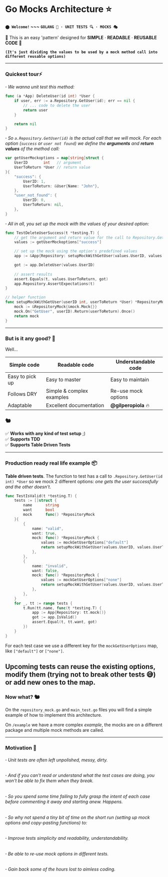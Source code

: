 # Go Mocks Architecture ⭐ 

**`⬤ Welcome!` ~~~ `GOLANG 🐹 · UNIT TESTS 🔍 · MOCKS 🎭`**

🐋 This is an easy 'pattern' designed for **SIMPLE** · **READABLE** · **REUSABLE CODE** 🐋

**`(It's just dividing the values to be used by a mock method call into different reusable options)`**

----
### Quickest tour⚡

_**·** We wanna unit test this method:_

```go
func (a *App) DeleteUser(id int) *User {
	if user, err := a.Repository.GetUser(id); err == nil {
		// ... code to delete the user
		return user
	}

	return nil
}
```
_**·** So `a.Repository.GetUser(id)` is the actual call that we will mock. For each option (`success` or `user not found`) we define the **arguments** and **return values** of the method call:_

```go
var getUserMockoptions = map[string]struct {
	UserID       int   // argument
	UserToReturn *User // return value
}{
	"success": {
		UserID: 1,
		UserToReturn: &User{Name: "John"},
	},
	"user_not_found": {
		UserID: 0,
		UserToReturn: nil,
	},
}
```

_**·** All in all, you set up the mock with the values of your desired option:_

```go
func TestDeleteUserSuccess(t *testing.T) {
	// get the argument and return value for the call to Repository.GetUser
	values := getUserMockoptions["success"]

	// set up the mock using the option's predefined values
	app := &App{Repository: setupMockWithGetUser(values.UserID, values.UserToReturn)}

	got := app.DeleteUser(values.UserID)
	
	// assert results
	assert.Equals(t, values.UserToReturn, got)
	app.Repository.AssertExpectations(t)
}
```

```go
// helper function
func setupMockWithGetUser(userID int, userToReturn *User) *RepositoryMock {
	mock := &RepositoryMock{&mock.Mock{}}
	mock.On("GetUser", userID).Return(userToReturn).Once()
	return mock
}
```
----

### But is it any good? 🧐 

Well...

Simple code     | Readable code             | Understandable code      | 
---             | ---                       | ---                      |
Easy to pick up | Easy to master            | Easy to maintain         |
Follows DRY     | Simple & complex examples | Re-use mock options    |
Adaptable       | Excellent documentation   | **@gilperopiola** 🔥     |

### 🐿️

✅ **Works with any kind of test setup** ;)\
✅ **Supports TDD**\
✅ **Supports Table Driven Tests**

----
### Production ready real life example 📦

**Table driven tests**. The function to test has a call to `.Repository.GetUser(id int) *User` so we mock 2 different options: _one gets the user successfully and the other doesn't_.

```go
func TestIsValid(t *testing.T) {
	tests := []struct {
		name      string
		want      bool
		mock      func() *RepositoryMock
	}{
		{
			name: "valid",
			want: true,
			mock: func() *RepositoryMock {
				values := mockGetUserOptions["default"]
				return setupMockWithGetUser(values.UserID, values.UserToReturn)
			},
		},
		{
			name: "invalid",
			want: false,
			mock: func() *RepositoryMock {
				values := mockGetUserOptions["none"]
				return setupMockWithGetUser(values.UserID, values.UserToReturn)
			},
		},
	}
	for _, tt := range tests {
		t.Run(tt.name, func(t *testing.T) {
			app := App{Repository: tt.mock()}
			got := app.IsValid()
			assert.Equal(t, tt.want, got)
		})
	}
}
```

For each test case we use a different key for the `mockGetUserOptions` map, like `["default"]` or `["none"]`. 

Upcoming tests can reuse the existing options, modify them (trying not to break other tests 😅) or add new ones to the map.
----
### Now what? 🐿️

On the `repository_mock.go` and `main_test.go` files you will find a simple example of how to implement this architecture.

On `/example` we have a more complex _example_, the mocks are on a different package and multiple mock methods are called.

----
### Motivation 🚀

###### **·** Unit tests are often left unpolished, messy, dirty. 

###### **·** And if you can't read or understand what the test cases are doing, you won't be able to fix them when they break. 

###### **·** So you spend some time failing to fully grasp the intent of each case before commenting it away and starting anew. Happens.

###### **·** So why not spend a tiny bit of time on the short run (setting up mock options and copy-pasting functions) to:

###### **·** Improve tests simplicity and readability, understandability.
###### **·** Be able to re-use mock options in different tests.
###### **·** Gain back some of the hours lost to aimless coding.
